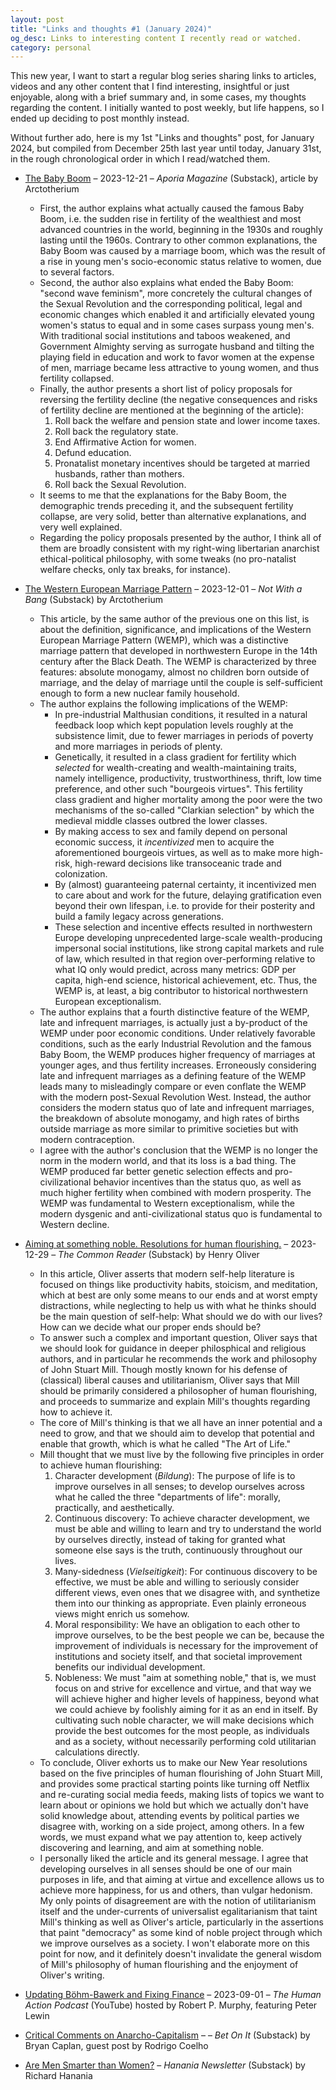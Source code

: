 ```yaml
---
layout: post
title: "Links and thoughts #1 (January 2024)"
og_desc: Links to interesting content I recently read or watched.
category: personal
---
```


This new year, I want to start a regular blog series sharing links to articles, videos and any other content that I find interesting, insightful or just enjoyable, along with a brief summary and, in some cases, my thoughts regarding the content. I initially wanted to post weekly, but life happens, so I ended up deciding to post monthly instead.

Without further ado, here is my 1st "Links and thoughts" post, for January 2024, but compiled from December 25th last year until today, January 31st, in the rough chronological order in which I read/watched them.

- [The Baby Boom](https://www.aporiamagazine.com/p/the-baby-boom) &ndash; 2023-12-21 &ndash; _Aporia Magazine_ (Substack), article by Arctotherium
  - First, the author explains what actually caused the famous Baby Boom, i.e. the sudden rise in fertility of the wealthiest and most advanced countries in the world, beginning in the 1930s and roughly lasting until the 1960s. Contrary to other common explanations, the Baby Boom was caused by a marriage boom, which was the result of a rise in young men's socio-economic status relative to women, due to several factors.
  - Second, the author also explains what ended the Baby Boom: "second wave feminism", more concretely the cultural changes of the Sexual Revolution and the corresponding political, legal and economic changes which enabled it and artificially elevated young women's status to equal and in some cases surpass young men's. With traditional social institutions and taboos weakened, and Government Almighty serving as surrogate husband and tilting the playing field in education and work to favor women at the expense of men, marriage became less attractive to young women, and thus fertility collapsed.
  - Finally, the author presents a short list of policy proposals for reversing the fertility decline (the negative consequences and risks of fertility decline are mentioned at the beginning of the article):
    1. Roll back the welfare and pension state and lower income taxes.
    2. Roll back the regulatory state.
    3. End Affirmative Action for women.
    4. Defund education.
    5. Pronatalist monetary incentives should be targeted at married husbands, rather than mothers.
    6. Roll back the Sexual Revolution.
  - It seems to me that the explanations for the Baby Boom, the demographic trends preceding it, and the subsequent fertility collapse, are very solid, better than alternative explanations, and very well explained.
  - Regarding the policy proposals presented by the author, I think all of them are broadly consistent with my right-wing libertarian anarchist ethical-political philosophy, with some tweaks (no pro-natalist welfare checks, only tax breaks, for instance).

- [The Western European Marriage Pattern](https://arctotherium.substack.com/p/the-western-european-marriage-pattern) &ndash; 2023-12-01 &ndash; _Not With a Bang_ (Substack) by Arctotherium
  - This article, by the same author of the previous one on this list, is about the definition, significance, and implications of the Western European Marriage Pattern (WEMP), which was a distinctive marriage pattern that developed in northwestern Europe in the 14th century after the Black Death. The WEMP is characterized by three features: absolute monogamy, almost no children born outside of marriage, and the delay of marriage until the couple is self-sufficient enough to form a new nuclear family household.
  - The author explains the following implications of the WEMP:
    - In pre-industrial Malthusian conditions, it resulted in a natural feedback loop which kept population levels roughly at the subsistence limit, due to fewer marriages in periods of poverty and more marriages in periods of plenty.
    - Genetically, it resulted in a class gradient for fertility which _selected_ for wealth-creating and wealth-maintaining traits, namely intelligence, productivity, trustworthiness, thrift, low time preference, and other such "bourgeois virtues". This fertility class gradient and higher mortality among the poor were the two mechanisms of the so-called "Clarkian selection" by which the medieval middle classes outbred the lower classes.
    - By making access to sex and family depend on personal economic success, it _incentivized_ men to acquire the aforementioned bourgeois virtues, as well as to make more high-risk, high-reward decisions like transoceanic trade and colonization.
    - By (almost) guaranteeing paternal certainty, it incentivized men to care about and work for the future, delaying gratification even beyond their own lifespan, i.e. to provide for their posterity and build a family legacy across generations.
    - These selection and incentive effects resulted in northwestern Europe developing unprecedented large-scale wealth-producing impersonal social institutions, like strong capital markets and rule of law, which resulted in that region over-performing relative to what IQ only would predict, across many metrics: GDP per capita, high-end science, historical achievement, etc. Thus, the WEMP is, at least, a big contributor to historical northwestern European exceptionalism.
  - The author explains that a fourth distinctive feature of the WEMP, late and infrequent marriages, is actually just a by-product of the WEMP under poor economic conditions. Under relatively favorable conditions, such as the early Industrial Revolution and the famous Baby Boom, the WEMP produces higher frequency of marriages at younger ages, and thus fertility increases. Erroneously considering late and infrequent marriages as a defining feature of the WEMP leads many to misleadingly compare or even conflate the WEMP with the modern post-Sexual Revolution West. Instead, the author considers the modern status quo of late and infrequent marriages, the breakdown of absolute monogamy, and high rates of births outside marriage as more similar to primitive societies but with modern contraception.
  - I agree with the author's conclusion that the WEMP is no longer the norm in the modern world, and that its loss is a bad thing. The WEMP produced far better genetic selection effects and pro-civilizational behavior incentives than the status quo, as well as much higher fertility when combined with modern prosperity. The WEMP was fundamental to Western exceptionalism, while the modern dysgenic and anti-civilizational status quo is fundamental to Western decline.

- [Aiming at something noble. Resolutions for human flourishing.](https://www.commonreader.co.uk/p/aiming-at-something-noble-resolutions) &ndash; 2023-12-29 &ndash; _The Common Reader_ (Substack) by Henry Oliver
  - In this article, Oliver asserts that modern self-help literature is focused on things like productivity habits, stoicism, and meditation, which at best are only some means to our ends and at worst empty distractions, while neglecting to help us with what he thinks should be the main question of self-help: What should we do with our lives? How can we decide what our proper ends should be?
  - To answer such a complex and important question, Oliver says that we should look for guidance in deeper philosphical and religious authors, and in particular he recommends the work and philosophy of John Stuart Mill. Though mostly known for his defense of (classical) liberal causes and utilitarianism, Oliver says that Mill should be primarily considered a philosopher of human flourishing, and proceeds to summarize and explain Mill's thoughts regarding how to achieve it.
  - The core of Mill's thinking is that we all have an inner potential and a need to grow, and that we should aim to develop that potential and enable that growth, which is what he called "The Art of Life."
  - Mill thought that we must live by the following five principles in order to achieve human flourishing:
    1. Character development (_Bildung_): The purpose of life is to improve ourselves in all senses; to develop ourselves across what he called the three "departments of life": morally, practically, and aesthetically.
    2. Continuous discovery: To achieve character development, we must be able and willing to learn and try to understand the world by ourselves directly, instead of taking for granted what someone else says is the truth, continuously throughout our lives.
    3. Many-sidedness (_Vielseitigkeit_): For continuous discovery to be effective, we must be able and willing to seriously consider different views, even ones that we disagree with, and synthetize them into our thinking as appropriate. Even plainly erroneous views might enrich us somehow.
    4. Moral responsibility: We have an obligation to each other to improve ourselves, to be the best people we can be, because the improvement of individuals is necessary for the improvement of institutions and society itself, and that societal improvement benefits our individual development.
    5. Nobleness: We must "aim at something noble," that is, we must focus on and strive for excellence and virtue, and that way we will achieve higher and higher levels of happiness, beyond what we could achieve by foolishly aiming for it as an end in itself. By cultivating such noble character, we will make decisions which provide the best outcomes for the most people, as individuals and as a society, without necessarily performing cold utilitarian calculations directly.
  - To conclude, Oliver exhorts us to make our New Year resolutions based on the five principles of human flourishing of John Stuart Mill, and provides some practical starting points like turning off Netflix and re-curating social media feeds, making lists of topics we want to learn about or opinions we hold but which we actually don't have solid knowledge about, attending events by political parties we disagree with, working on a side project, among others. In a few words, we must expand what we pay attention to, keep actively discovering and learning, and aim at something noble.
  - I personally liked the article and its general message. I agree that developing ourselves in all senses should be one of our main purposes in life, and that aiming at virtue and excellence allows us to achieve more happiness, for us and others, than vulgar hedonism. My only points of disagreement are with the notion of utilitarianism itself and the under-currents of universalist egalitarianism that taint Mill's thinking as well as Oliver's article, particularly in the assertions that paint "democracy" as some kind of noble project through which we improve ourselves as a society. I won't elaborate more on this point for now, and it definitely doesn't invalidate the general wisdom of Mill's philosophy of human flourishing and the enjoyment of Oliver's writing.

- [Updating Böhm-Bawerk and Fixing Finance](https://www.youtube.com/watch?v=xH0xxe_aR6M) &ndash; 2023-09-01 &ndash; _The Human Action Podcast_ (YouTube) hosted by Robert P. Murphy, featuring Peter Lewin
- [Critical Comments on Anarcho-Capitalism](https://betonit.substack.com/p/critical-comments-on-anarcho-capitalism) &ndash;  &ndash; _Bet On It_ (Substack) by Bryan Caplan, guest post by Rodrigo Coelho
- [Are Men Smarter than Women?](https://www.richardhanania.com/p/are-men-smarter-than-women) &ndash; _Hanania Newsletter_ (Substack) by Richard Hanania
